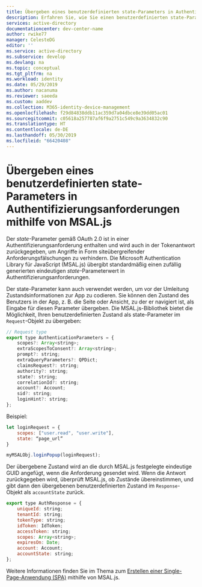 ```yaml
---
title: Übergeben eines benutzerdefinierten state-Parameters in Authentifizierungsanforderungen (Microsoft Authentication Library für JavaScript) | Azure
description: Erfahren Sie, wie Sie einen benutzerdefinierten state-Parameterwert in einer Authentifizierungsanforderung mithilfe der Microsoft Authentication Library für JavaScript (MSAL.js) übergeben.
services: active-directory
documentationcenter: dev-center-name
author: rwike77
manager: CelesteDG
editor: ''
ms.service: active-directory
ms.subservice: develop
ms.devlang: na
ms.topic: conceptual
ms.tgt_pltfrm: na
ms.workload: identity
ms.date: 05/29/2019
ms.author: nacanuma
ms.reviewer: saeeda
ms.custom: aaddev
ms.collection: M365-identity-device-management
ms.openlocfilehash: f29d84838ddb11ac359d7a04dbce8e39dd05ac01
ms.sourcegitcommit: c05618a257787af6f9a2751c549c9a3634832c90
ms.translationtype: HT
ms.contentlocale: de-DE
ms.lasthandoff: 05/30/2019
ms.locfileid: "66420408"
---
```

# <a name="pass-custom-state-in-authentication-requests-using-msaljs"></a>Übergeben eines benutzerdefinierten state-Parameters in Authentifizierungsanforderungen mithilfe von MSAL.js
Der *state*-Parameter gemäß OAuth 2.0 ist in einer Authentifizierungsanforderung enthalten und wird auch in der Tokenantwort zurückgegeben, um Angriffe in Form siteübergreifender Anforderungsfälschungen zu verhindern. Die Microsoft Authentication Library für JavaScript (MSAL.js) übergibt standardmäßig einen zufällig generierten eindeutigen *state*-Parameterwert in Authentifizierungsanforderungen.

Der state-Parameter kann auch verwendet werden, um vor der Umleitung Zustandsinformationen zur App zu codieren. Sie können den Zustand des Benutzers in der App, z. B. die Seite oder Ansicht, zu der er navigiert ist, als Eingabe für diesen Parameter übergeben. Die MSAL.js-Bibliothek bietet die Möglichkeit, Ihren benutzerdefinierten Zustand als state-Parameter im `Request`-Objekt zu übergeben:

```javascript
// Request type
export type AuthenticationParameters = {
    scopes?: Array<string>;
    extraScopesToConsent?: Array<string>;
    prompt?: string;
    extraQueryParameters?: QPDict;
    claimsRequest?: string;
    authority?: string;
    state?: string;
    correlationId?: string;
    account?: Account;
    sid?: string;
    loginHint?: string;
};
```

Beispiel:

```javascript
let loginRequest = {
    scopes: ["user.read", "user.write"],
    state: “page_url”
}

myMSALObj.loginPopup(loginRequest);
```

Der übergebene Zustand wird an die durch MSAL.js festgelegte eindeutige GUID angefügt, wenn die Anforderung gesendet wird. Wenn die Antwort zurückgegeben wird, überprüft MSAL.js, ob Zustände übereinstimmen, und gibt dann den übergebenen benutzerdefinierten Zustand im `Response`-Objekt als `accountState` zurück.

```javascript
export type AuthResponse = {
    uniqueId: string;
    tenantId: string;
    tokenType: string;
    idToken: IdToken;
    accessToken: string;
    scopes: Array<string>;
    expiresOn: Date;
    account: Account;
    accountState: string;
};
```

Weitere Informationen finden Sie im Thema zum [Erstellen einer Single-Page-Anwendung (SPA)](scenario-spa-overview.md) mithilfe von MSAL.js.